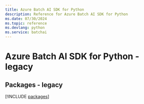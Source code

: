 ```yaml
---
title: Azure Batch AI SDK for Python
description: Reference for Azure Batch AI SDK for Python
ms.date: 07/30/2024
ms.topic: reference
ms.devlang: python
ms.service: batchai
---
```

# Azure Batch AI SDK for Python - legacy
## Packages - legacy
[!INCLUDE [packages](batch-ai-index.md)]